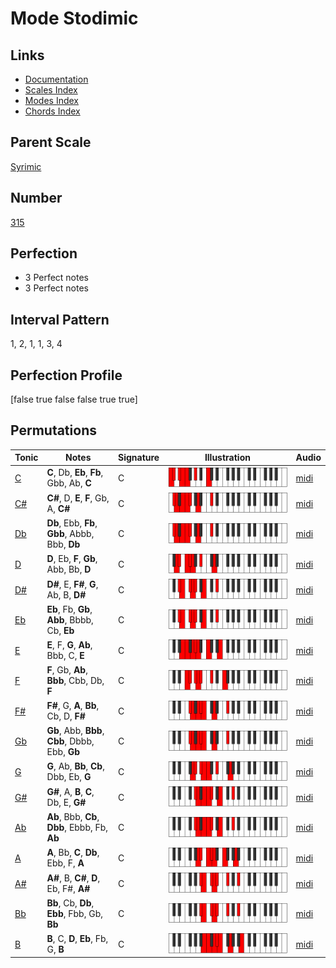 # Mode Stodimic

## Links

- [Documentation](index.md)
- [Scales Index](Scales.md)
- [Modes Index](Modes.md)
- [Chords Index](Chords.md)

## Parent Scale

[Syrimic](ScaleSyrimic.md)

## Number

[315](https://ianring.com/musictheory/scales/315)

## Perfection

- 3 Perfect notes
- 3 Perfect notes

## Interval Pattern

1, 2, 1, 1, 3, 4

## Perfection Profile

[false true false false true true]

## Permutations

| Tonic | Notes | Signature | Illustration | Audio |
|-------|-------|-----------|--------------|-------|
| [C](ModeCNaturalStodimic.md) | **C**, Db, **Eb**, **Fb**, Gbb, Ab, **C** | C | ![CNaturalStodimic](ModeCNaturalStodimic.png) | [midi](https://github.com/edipermadi/music/blob/main/docs/ModeCNaturalStodimic.mid?raw=true) |
| [C#](ModeCSharpStodimic.md) | **C#**, D, **E**, **F**, Gb, A, **C#** | C | ![CSharpStodimic](ModeCSharpStodimic.png) | [midi](https://github.com/edipermadi/music/blob/main/docs/ModeCSharpStodimic.mid?raw=true) |
| [Db](ModeDFlatStodimic.md) | **Db**, Ebb, **Fb**, **Gbb**, Abbb, Bbb, **Db** | C | ![DFlatStodimic](ModeDFlatStodimic.png) | [midi](https://github.com/edipermadi/music/blob/main/docs/ModeDFlatStodimic.mid?raw=true) |
| [D](ModeDNaturalStodimic.md) | **D**, Eb, **F**, **Gb**, Abb, Bb, **D** | C | ![DNaturalStodimic](ModeDNaturalStodimic.png) | [midi](https://github.com/edipermadi/music/blob/main/docs/ModeDNaturalStodimic.mid?raw=true) |
| [D#](ModeDSharpStodimic.md) | **D#**, E, **F#**, **G**, Ab, B, **D#** | C | ![DSharpStodimic](ModeDSharpStodimic.png) | [midi](https://github.com/edipermadi/music/blob/main/docs/ModeDSharpStodimic.mid?raw=true) |
| [Eb](ModeEFlatStodimic.md) | **Eb**, Fb, **Gb**, **Abb**, Bbbb, Cb, **Eb** | C | ![EFlatStodimic](ModeEFlatStodimic.png) | [midi](https://github.com/edipermadi/music/blob/main/docs/ModeEFlatStodimic.mid?raw=true) |
| [E](ModeENaturalStodimic.md) | **E**, F, **G**, **Ab**, Bbb, C, **E** | C | ![ENaturalStodimic](ModeENaturalStodimic.png) | [midi](https://github.com/edipermadi/music/blob/main/docs/ModeENaturalStodimic.mid?raw=true) |
| [F](ModeFNaturalStodimic.md) | **F**, Gb, **Ab**, **Bbb**, Cbb, Db, **F** | C | ![FNaturalStodimic](ModeFNaturalStodimic.png) | [midi](https://github.com/edipermadi/music/blob/main/docs/ModeFNaturalStodimic.mid?raw=true) |
| [F#](ModeFSharpStodimic.md) | **F#**, G, **A**, **Bb**, Cb, D, **F#** | C | ![FSharpStodimic](ModeFSharpStodimic.png) | [midi](https://github.com/edipermadi/music/blob/main/docs/ModeFSharpStodimic.mid?raw=true) |
| [Gb](ModeGFlatStodimic.md) | **Gb**, Abb, **Bbb**, **Cbb**, Dbbb, Ebb, **Gb** | C | ![GFlatStodimic](ModeGFlatStodimic.png) | [midi](https://github.com/edipermadi/music/blob/main/docs/ModeGFlatStodimic.mid?raw=true) |
| [G](ModeGNaturalStodimic.md) | **G**, Ab, **Bb**, **Cb**, Dbb, Eb, **G** | C | ![GNaturalStodimic](ModeGNaturalStodimic.png) | [midi](https://github.com/edipermadi/music/blob/main/docs/ModeGNaturalStodimic.mid?raw=true) |
| [G#](ModeGSharpStodimic.md) | **G#**, A, **B**, **C**, Db, E, **G#** | C | ![GSharpStodimic](ModeGSharpStodimic.png) | [midi](https://github.com/edipermadi/music/blob/main/docs/ModeGSharpStodimic.mid?raw=true) |
| [Ab](ModeAFlatStodimic.md) | **Ab**, Bbb, **Cb**, **Dbb**, Ebbb, Fb, **Ab** | C | ![AFlatStodimic](ModeAFlatStodimic.png) | [midi](https://github.com/edipermadi/music/blob/main/docs/ModeAFlatStodimic.mid?raw=true) |
| [A](ModeANaturalStodimic.md) | **A**, Bb, **C**, **Db**, Ebb, F, **A** | C | ![ANaturalStodimic](ModeANaturalStodimic.png) | [midi](https://github.com/edipermadi/music/blob/main/docs/ModeANaturalStodimic.mid?raw=true) |
| [A#](ModeASharpStodimic.md) | **A#**, B, **C#**, **D**, Eb, F#, **A#** | C | ![ASharpStodimic](ModeASharpStodimic.png) | [midi](https://github.com/edipermadi/music/blob/main/docs/ModeASharpStodimic.mid?raw=true) |
| [Bb](ModeBFlatStodimic.md) | **Bb**, Cb, **Db**, **Ebb**, Fbb, Gb, **Bb** | C | ![BFlatStodimic](ModeBFlatStodimic.png) | [midi](https://github.com/edipermadi/music/blob/main/docs/ModeBFlatStodimic.mid?raw=true) |
| [B](ModeBNaturalStodimic.md) | **B**, C, **D**, **Eb**, Fb, G, **B** | C | ![BNaturalStodimic](ModeBNaturalStodimic.png) | [midi](https://github.com/edipermadi/music/blob/main/docs/ModeBNaturalStodimic.mid?raw=true) |
